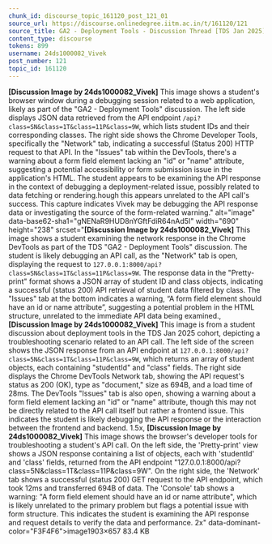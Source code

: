 ```yaml
---
chunk_id: discourse_topic_161120_post_121_01
source_url: https://discourse.onlinedegree.iitm.ac.in/t/161120/121
source_title: GA2 - Deployment Tools - Discussion Thread [TDS Jan 2025]
content_type: discourse
tokens: 899
username: 24ds1000082_Vivek
post_number: 121
topic_id: 161120
---
```


**[Discussion Image by 24ds1000082_Vivek]** This image shows a student's browser window during a debugging session related to a web application, likely as part of the "GA2 - Deployment Tools" discussion. The left side displays JSON data retrieved from the API endpoint `/api?class=SN&class=1T&class=11P&class=9W`, which lists student IDs and their corresponding classes. The right side shows the Chrome Developer Tools, specifically the "Network" tab, indicating a successful (Status 200) HTTP request to that API. In the "Issues" tab within the DevTools, there's a warning about a form field element lacking an "id" or "name" attribute, suggesting a potential accessibility or form submission issue in the application's HTML. The student appears to be examining the API response in the context of debugging a deployment-related issue, possibly related to data fetching or rendering.hough this appears unrelated to the API call's success. This capture indicates Vivek may be debugging the API response data or investigating the source of the form-related warning." alt="image" data-base62-sha1="gNENaR9HUD8nYGftFdiR64nAd5I" width="690" height="238" srcset="**[Discussion Image by 24ds1000082_Vivek]** This image shows a student examining the network response in the Chrome DevTools as part of the TDS "GA2 - Deployment Tools" discussion. The student is likely debugging an API call, as the "Network" tab is open, displaying the request to `127.0.0.1:8000/api?class=SN&class=1T&class=11P&class=9W`. The response data in the "Pretty-print" format shows a JSON array of student ID and class objects, indicating a successful (status 200) API retrieval of student data filtered by class. The "Issues" tab at the bottom indicates a warning, “A form field element should have an id or name attribute”, suggesting a potential problem in the HTML structure, unrelated to the immediate API data being examined., **[Discussion Image by 24ds1000082_Vivek]** This image is from a student discussion about deployment tools in the TDS Jan 2025 cohort, depicting a troubleshooting scenario related to an API call. The left side of the screen shows the JSON response from an API endpoint at `127.0.0.1:8000/api?class=5N&class=1T&class=11P&class=9W`, which returns an array of student objects, each containing "studentId" and "class" fields. The right side displays the Chrome DevTools Network tab, showing the API request's status as 200 (OK), type as "document," size as 694B, and a load time of 28ms. The DevTools "Issues" tab is also open, showing a warning about a form field element lacking an "id" or "name" attribute, though this may not be directly related to the API call itself but rather a frontend issue. This indicates the student is likely debugging the API response or the interaction between the frontend and backend. 1.5x, **[Discussion Image by 24ds1000082_Vivek]** This image shows the browser's developer tools for troubleshooting a student's API call. On the left side, the 'Pretty-print' view shows a JSON response containing a list of objects, each with 'studentId' and 'class' fields, returned from the API endpoint "127.0.0.1:8000/api?class=5N&class=1T&class=11P&class=9W". On the right side, the 'Network' tab shows a successful (status 200) GET request to the API endpoint, which took 12ms and transferred 694B of data. The 'Console' tab shows a warning: "A form field element should have an id or name attribute", which is likely unrelated to the primary problem but flags a potential issue with form structure. This indicates the student is examining the API response and request details to verify the data and performance. 2x" data-dominant-color="F3F4F6">image1903×657 83.4 KB
